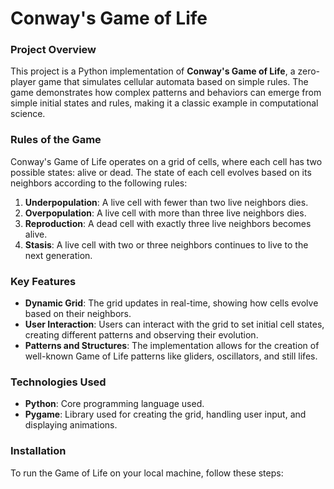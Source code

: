 # Conway's Game of Life

### Project Overview
This project is a Python implementation of **Conway's Game of Life**, a zero-player game that simulates cellular automata based on simple rules. The game demonstrates how complex patterns and behaviors can emerge from simple initial states and rules, making it a classic example in computational science.

### Rules of the Game
Conway's Game of Life operates on a grid of cells, where each cell has two possible states: alive or dead. The state of each cell evolves based on its neighbors according to the following rules:
1. **Underpopulation**: A live cell with fewer than two live neighbors dies.
2. **Overpopulation**: A live cell with more than three live neighbors dies.
3. **Reproduction**: A dead cell with exactly three live neighbors becomes alive.
4. **Stasis**: A live cell with two or three neighbors continues to live to the next generation.

### Key Features
- **Dynamic Grid**: The grid updates in real-time, showing how cells evolve based on their neighbors.
- **User Interaction**: Users can interact with the grid to set initial cell states, creating different patterns and observing their evolution.
- **Patterns and Structures**: The implementation allows for the creation of well-known Game of Life patterns like gliders, oscillators, and still lifes.

### Technologies Used
- **Python**: Core programming language used.
- **Pygame**: Library used for creating the grid, handling user input, and displaying animations.

### Installation
To run the Game of Life on your local machine, follow these steps:
